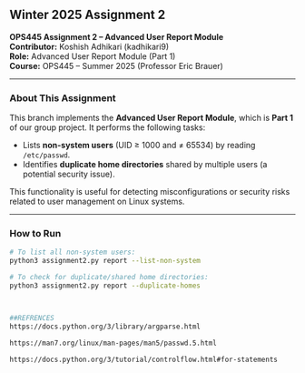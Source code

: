 ## Winter 2025 Assignment 2  
**OPS445 Assignment 2 – Advanced User Report Module**  
**Contributor:** Koshish Adhikari (kadhikari9)  
**Role:** Advanced User Report Module (Part 1)  
**Course:** OPS445 – Summer 2025 (Professor Eric Brauer)  

---

### About This Assignment  
This branch implements the **Advanced User Report Module**, which is **Part 1** of our group project. It performs the following tasks:

- Lists **non-system users** (UID ≥ 1000 and ≠ 65534) by reading `/etc/passwd`.
- Identifies **duplicate home directories** shared by multiple users (a potential security issue).

This functionality is useful for detecting misconfigurations or security risks related to user management on Linux systems.

---

### How to Run

```bash
# To list all non-system users:
python3 assignment2.py report --list-non-system

# To check for duplicate/shared home directories:
python3 assignment2.py report --duplicate-homes



##REFRENCES
https://docs.python.org/3/library/argparse.html

https://man7.org/linux/man-pages/man5/passwd.5.html

https://docs.python.org/3/tutorial/controlflow.html#for-statements
